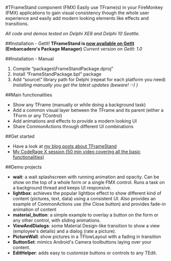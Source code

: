 #TFrameStand component (FMX)
Easily use TFrame(s) in your FireMonkey (FMX) applications to gain visual consistency though the whole user experience and easily add modern looking elements like effects and transitions.

_All code and demos tested on Delphi XE8 and Delphi 10 Seattle._

##Installation - GetIt!
**TFrameStand is [now available on GetIt](http://www.andreamagni.eu/wp/2015/10/tframestand-is-now-available-through-getit/) (Embarcadero's Package Manager)**
_Current version on GetIt: 1.0_

##Installation - Manual
1. Compile “packages\FrameStandPackage.dproj”
2. Install “FrameStandPackage.bpl” package
3. Add “source\” library path for Delphi (repeat for each platform you need)
_Installing manually you get the latest updates (beware! :-) )_

##Main functionalities
* Show any TFrame (manually or while doing a background task)
* Add a common visual layer between the TFrame and its parent (either a TForm or any TControl)
* Add animations and effects to provide a modern looking UI
* Share CommonActions through different UI combinations

##Get started
* Have a look at [my blog posts about TFrameStand](www.andreamagni.eu/wp)
* [My CodeRage X session (50 min video covering all the basic functionalities)](https://www.youtube.com/watch?v=Z6_ZvnCmFCw)

##Demo projects
* **wait**: a wait splashscreen with running animation and opacity. Can be show on the top of a whole form or a single FMX control. Runs a task on a background thread and keeps UI responsive.
* **lightbox**: achieves the popular lightbox effect to show different kind of content (pictures, text, data) using a consistent UI. Also provides an example of CommonActions use (the Close button) and provides fade-in animation of content
* **material_button**: a simple example to overlay a button on the form or any other control, with sliding animations.
* **ViewAndDialogs**: some Material Design-like transition to show a view (employee's details) and a dialog (rate a picture).
* **PictureWall**: show pictures in a TFlowLayout with a fading in transition
* **ButtonSet**: mimics Android's Camera toolbuttons laying over your content.
* **EditHelper**: adds easy to customize buttons or controls to any TEdit.
